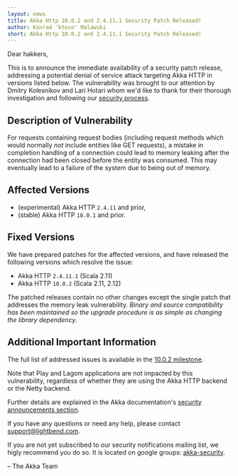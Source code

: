 ```yaml
---
layout: news
title: Akka Http 10.0.2 and 2.4.11.1 Security Patch Released!
author: Konrad 'ktoso' Malawski
short: Akka Http 10.0.2 and 2.4.11.1 Security Patch Released!
---
```


Dear hakkers,

This is to announce the immediate availability of a security patch release, addressing a potential denial of service 
attack targeting Akka HTTP in versions listed below. The vulnerability was brought to our attention by Dmitry Kolesnikov 
and Lari Hotari whom we'd like to thank for their thorough investigation and following our [security process](http://doc.akka.io/docs/akka-http/10.0.2/security.html#reporting-vulnerabilities).
                                                                                                       
## Description of Vulnerability
 
For requests containing request bodies (including request methods which would normally *not* include entities like GET requests), 
a mistake in completion handling of a connection could lead to memory leaking after the connection had been closed before 
the entity was consumed. This may eventually lead to a failure of the system due to being out of memory.

## Affected Versions

- (experimental) Akka HTTP `2.4.11` and prior,
- (stable) Akka HTTP `10.0.1` and prior.

## Fixed Versions

We have prepared patches for the affected versions, and have released the following versions which resolve the issue: 

- Akka HTTP `2.4.11.1` (Scala 2.11)
- Akka HTTP `10.0.2` (Scala 2.11, 2.12)

The patched releases contain no other changes except the single patch that addresses the memory leak vulnerability. 
*Binary and source compatibility has been maintained so the upgrade procedure is as simple as changing the library dependency.*

## Additional Important Information

The full list of addressed issues is available in the [10.0.2 milestone](https://github.com/akka/akka-http/milestone/20?closed=1).

Note that Play and Lagom applications are not impacted by this vulnerability, regardless of whether they are using the Akka HTTP backend or the Netty backend.

Further details are explained in the Akka documentation's [security announcements section](http://doc.akka.io/docs/akka-http/10.0.2/security/2017-01-23-denial-of-service-via-leak-on-unconsumed-closed-connections.html).

If you have any questions or need any help, please contact [support@lightbend.com](mailto:support@lightbend.com).

If you are not yet subscribed to our security notifications mailing list, we higly recommend you do so.
It is located on google groups: [akka-security](https://groups.google.com/forum/#!forum/akka-security).

– The Akka Team

